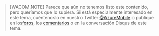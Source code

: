 > [WACOM.NOTE] Parece que aún no tenemos listo este contenido, pero queríamos que lo supiera. Si está especialmente interesado en este tema, cuéntenoslo en nuestro Twitter [@AzureMobile][@AzureMobile] o publique en los[foros][foros], los [comentarios][comentarios] o en la conversación Disqus de este tema.

  [@AzureMobile]: https://twitter.com/AzureMobile
  [foros]: http://social.msdn.microsoft.com/Forums/windowsazure/es-es/home?forum=azuremobile
  [comentarios]: http://feedback.azure.com/forums/216254-mobile-services
